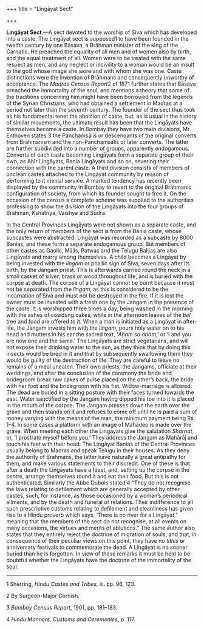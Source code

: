 +++
title = "Lingāyat Sect"

+++

**Lingāyat Sect**.—A sect devoted to the worship of Siva which has developed into a caste. The Lingāyat sect is supposed1 to have been founded in the twelfth century by one Bāsava, a Brāhman minister of the king of the Carnatic. He preached the equality of all men and of women also by birth, and the equal treatment of all. Women were to be treated with the same respect as men, and any neglect or incivility to a woman would be an insult to the god whose image she wore and with whom she was one. Caste distinctions were the invention of Brāhmans and consequently unworthy of acceptance. The *Madras Census Report*2 of 1871 further states that Bāsava preached the immortality of the soul, and mentions a theory that some of the traditions concerning him might have been borrowed from the legends of the Syrian Christians, who had obtained a settlement in Madras at a period not later than the seventh century. The founder of the sect thus took as his fundamental tenet the abolition of caste, but, as is usual in the history of similar movements, the ultimate result has been that the Lingāyats have themselves become a caste. In Bombay they have two main divisions, Mr. Enthoven states:3 the Panchamsālis or descendants of the original converts from Brāhmanism and the non-Panchamsālis or later converts. The latter are further subdivided into a number of groups, apparently endogamous. Converts of each caste becoming Lingāyats form a separate group of their own, as Ahīr Lingāyats, Bania Lingāyats and so on, severing their connection with the parent caste. A third division consists of members of unclean castes attached to the Lingāyat community by reason of performing to it menial service. A marked tendency has recently been displayed by the community in Bombay to revert to the original Brāhmanic configuration of society, from which its founder sought to free it. On the occasion of the census a complete scheme was supplied to the authorities professing to show the division of the Lingāyats into the four groups of Brāhman, Kshatriya, Vaishya and Sūdra. 

In the Central Provinces Lingāyats were not shown as a separate caste, and the only return of members of the sect is from the Bania caste, whose subcastes were abstracted. Lingāyat was recorded as a subcaste by 8000 Banias, and these form a separate endogamous group. But members of other castes as Gaolis, Mālis, Patwas and the Telugu Balijas are also Lingāyats and marry among themselves. A child becomes a Lingāyat by being invested with the *lingam* or phallic sign of Siva, seven days after its birth, by the Jangam priest. This is afterwards carried round the neck in a small casket of silver, brass or wood throughout life, and is buried with the corpse at death. The corpse of a Lingāyat cannot be burnt because it must not be separated from the *lingam*, as this is considered to be the incarnation of Siva and must not be destroyed in the fire. If it is lost the owner must be invested with a fresh one by the Jangam in the presence of the caste. It is worshipped three times a day, being washed in the morning with the ashes of cowdung cakes, while in the afternoon leaves of the *bel* tree and food are offered to it. When a man is initiated as a Lingāyat in after-life, the Jangam invests him with the *lingam*, pours holy water on to his head and mutters in his ear the sacred text, ‘*Aham so aham*,’ or ‘I and you are now one and the same.’ The Lingāyats are strict vegetarians, and will not expose their drinking water to the sun, as they think that by doing this insects would be bred in it and that by subsequently swallowing them they would be guilty of the destruction of life. They are careful to leave no remains of a meal uneaten. Their own priests, the Jangams, officiate at their weddings, and after the conclusion of the ceremony the bride and bridegroom break raw cakes of pulse placed on the other’s back, the bride with her foot and the bridegroom with his fist. Widow-marriage is allowed. The dead are buried in a sitting posture with their faces turned towards the east. Water sanctified by the Jangam having dipped his toe into it is placed in the mouth of the corpse. The Jangam presses down the earth over the grave and then stands on it and refuses to come off until he is paid a sum of money varying with the means of the man, the minimum payment being Rs. 1–4. In some cases a platform with an image of Mahādeo is made over the grave. When meeting each other the Lingāyats give the salutation *Sharnāt*, or, ‘I prostrate myself before you.’ They address the Jangam as Mahārāj and touch his feet with their head. The Lingāyat Banias of the Central Provinces usually belong to Madras and speak Telugu in their houses. As they deny the authority of Brāhmans, the latter have naturally a great antipathy for them, and make various statements to their discredit. One of these is that after a death the Lingāyats have a feast, and, setting up the corpse in the centre, arrange themselves round it and eat their food. But this is not authenticated. Similarly the Abbe Dubois stated:4 “They do not recognise the laws relating to defilement which are generally accepted by other castes, such, for instance, as those occasioned by a woman’s periodical ailments, and by the death and funeral of relations. Their indifference to all such prescriptive customs relating to defilement and cleanliness has given rise to a Hindu proverb which says, ‘There is no river for a Lingāyat,’ meaning that the members of the sect do not recognise, at all events on many occasions, the virtues and merits of ablutions.” The same author also states that they entirely reject the doctrine of migration of souls, and that, in consequence of their peculiar views on this point, they have no *tithis* or anniversary festivals to commemorate the dead. A Lingāyat is no sooner buried than he is forgotten. In view of these remarks it must be held to be doubtful whether the Lingāyats have the doctrine of the immortality of the soul. 

___________________

1 Sherring, *Hindu Castes and Tribes,* iii. pp. 96, 123. 

2 By Surgeon-Major Cornish. 

3 *Bombay Census Report*, 1901, pp. 181–183. 

4 *Hindu Manners, Customs and Ceremonies*, p. 117. 

